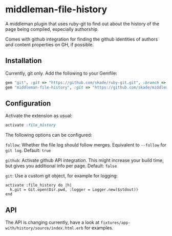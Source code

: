 # middleman-file-history

A middleman plugin that uses ruby-git to find out about the history of the page being compiled, especially authorship.

Comes with github integration for finding the github identities of authors and content properties on GH, if possible.

## Installation

Currently, git only. Add the following to your Gemfile:

```ruby
gem "git", :git => "https://github.com/skade/ruby-git.git", :branch => "feature/log-follow"
gem "middleman-file-history", :git => "https://github.com/skade/middleman-file-history.git"
```

## Configuration

Activate the extension as usual:

```ruby
activate :file_history
```

The following options can be configured:

`follow`: Whether the file log should follow merges. Equivalent to `--follow` for `git log`. Default: `true`

`github`: Activate github API integration. This might increase your build time, but gives you additional info per page. Default: `false`

`git`: Use a custom git object, for example for logging:

```
activate :file_history do |h|
  h.git = Git.open(Dir.pwd, :logger = Logger.new($stdout))
end
```

## API

The API is changing currently, have a look at `fixtures/app-with/history/source/index.html.erb` for examples.
